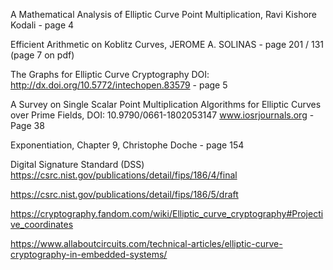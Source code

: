 A Mathematical Analysis of Elliptic Curve Point Multiplication, Ravi Kishore Kodali - page 4

Efficient Arithmetic on Koblitz Curves, JEROME A. SOLINAS - page 201 / 131 (page 7 on pdf)

The Graphs for Elliptic Curve Cryptography
DOI: http://dx.doi.org/10.5772/intechopen.83579 - page 5

A Survey on Single Scalar Point Multiplication Algorithms for Elliptic Curves over Prime Fields,
DOI: 10.9790/0661-1802053147 www.iosrjournals.org - Page 38


Exponentiation, Chapter 9, Christophe Doche - page 154


Digital Signature Standard (DSS)
https://csrc.nist.gov/publications/detail/fips/186/4/final



https://csrc.nist.gov/publications/detail/fips/186/5/draft



https://cryptography.fandom.com/wiki/Elliptic_curve_cryptography#Projective_coordinates

https://www.allaboutcircuits.com/technical-articles/elliptic-curve-cryptography-in-embedded-systems/
